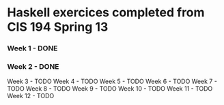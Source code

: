 # Haskell exercices completed from CIS 194 Spring 13

### Week 1  - DONE
### Week 2  - DONE
Week 3  - TODO
Week 4  - TODO
Week 5  - TODO
Week 6  - TODO
Week 7  - TODO
Week 8  - TODO
Week 9  - TODO
Week 10 - TODO
Week 11 - TODO
Week 12 - TODO
